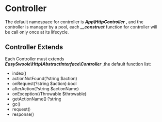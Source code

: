 # Controller
The default namespace for controller is ***App\HttpController*** , and the controller is manager by a pool, each ***__construct*** function for controller will be call only once at its lifecycle.

## Controller Extends
Each Controller must extends ***EasySwoole\Http\AbstractInterface\Controller*** ,the default function list:

- index()
- actionNotFound(?string $action)
- onRequest(?string $action):bool
- afterAction(?string $actionName)
- onException(\Throwable $throwable)
- getActionName():?string
- gc()
- request()
- response()